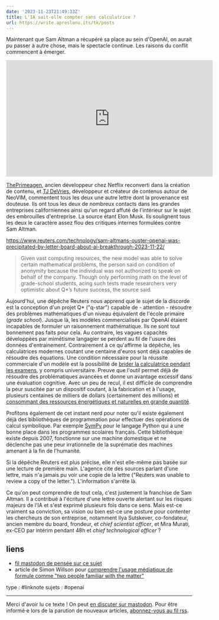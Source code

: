 ```yaml
---
date: '2023-11-23T21:49:33Z'
title: L'IA sait-elle compter sans calculatrice ?
url: https://write.apreslanu.its/tk/posts
---
```


Maintenant que Sam Altman a récupéré sa place au sein d'OpenAI, on aurait pu passer à autre chose, mais le spectacle continue. Les raisons du conflit commencent à émerger.

<iframe width="560" height="315" src="https://www.youtube.com/embed/L0t2xyJgTVc?si=5NsbtDeg9KSthprq" title="YouTube video player" frameborder="0" allow="accelerometer; autoplay; clipboard-write; encrypted-media; gyroscope; picture-in-picture; web-share" allowfullscreen></iframe>

[ThePrimeagen], ancien développeur chez Netflix reconverti dans la création de contenu, et [TJ DeVries], développeur et créateur de contenus autour de NeoVIM, commentent tous les deux une autre lettre dont la provenance est douteuse. Ils ont tous les deux de nombreux contacts dans les grandes entreprises californiennes ainsi qu'un regard affuté de l'intérieur sur le sujet des embrouilles d'entreprise. La source étant Elon Musk. Ils soulignent tous les deux le caractère assez flou des critiques internes formulées contre Sam Altman.

[ThePrimeagen]: https://twitch.tv/ThePrimeagen
[TJ DeVries]: https://www.youtube.com/@teej_dv

<!--more-->

https://www.reuters.com/technology/sam-altmans-ouster-openai-was-precipitated-by-letter-board-about-ai-breakthrough-2023-11-22/

> Given vast computing resources, the new model was able to solve certain mathematical problems, the person said on condition of anonymity because the individual was not authorized to speak on behalf of the company. Though only performing math on the level of grade-school students, acing such tests made researchers very optimistic about Q*’s future success, the source said.

Aujourd'hui, une dépêche Reuters nous apprend que le sujet de la discorde est la conception d'un projet Q* ("q-star") capable de - attention - résoudre des problèmes mathématiques d'un niveau équivalent de l'école primaire (*grade school*). Jusque là, les modèles commercialisés par OpenAI étaient incapables de formuler un raisonnement mathématique. Ils ne sont tout bonnement pas faits pour cela. Au contraire, les vagues capacités développées par mimétisme langagier se perdent au fil de l'usure des données d'entrainement. Contrairement à ce qu'affirme la dépêche, les calculatrices modernes coutant une centaine d'euros sont déjà capables de résoudre des équations. Une condition nécessaire pour la réussite commerciale d'un modèle est la possibilité de [brider la calculatrice pendant les examens][cas], y compris universitaire. Preuve que l'outil permet déjà de résoudre des problématiques avancées et donne un avantage excessif dans une évaluation cognitive. Avec un peu de recul, il est difficile de comprendre  la peur suscitée par un dispositif coutant, à la fabrication et à l'usage, plusieurs centaines de milliers de dollars (certainement des millions) et [consommant des ressources énergétiques et naturelles en grande quantité](a1).

[cas]: https://en.wikipedia.org/wiki/HP_Prime#Exam_Mode
[a1]: https://futurism.com/critics-microsoft-water-train-ai-drought

Profitons également de cet instant nerd pour noter qu'il existe également déjà des bibliothèques de programmation pour effectuer des opérations de calcul symbolique. Par exemple [SymPy] pour le langage Python qui a une bonne place dans les programmes scolaires français. Cette bibliothèque existe depuis 2007, fonctionne sur une machine domestique et ne déclenche pas une peur irrationnelle de la suprématie des machines amenant à la fin de l'humanité.

[SymPy]: https://github.com/sympy/sympy

Si la dépêche Reuters est plus précise, elle n'est elle-même pas basée sur une lecture de première main. L'agence cite des sources parlant d'une lettre, mais n'a jamais pu voir une copie de la lettre ("Reuters was unable to review a copy of the letter."). L'information s'arrête là.

Ce qu'on peut comprendre de tout cela, c'est justement la franchise de Sam Altman. Il a contribué à l'écriture d'une lettre ouverte alertant sur les risques majeurs de l'IA et s'est exprimé plusieurs fois dans ce sens. Mais est-ce vraiment sa conviction, sa vision ou bien est-ce une posture pour contenter les chercheurs de son entreprise, notamment Ilya Sutskever, co-fondateur, ancien membre du board, frondeur, et *chief scientist officer*, et Mira Murati, ex-CEO par intérim pendant 48h et *chief technological officer* ?


## liens

- [fil mastodon de pensée sur ce sujet](https://social.apreslanu.it/@tk/111459419951442641)
- article de Simon Willson pour [comprendre l'usage médiatique de formule comme "two people familiar with the matter"](https://simonwillison.net/2023/Nov/22/deciphering-clues/)

type : #linknote
sujets : #openai

---

Merci d'avoir lu ce texte ! On peut [en discuter sur mastodon](https://social.apreslanu.it/@tk). Pour être informé·e lors de la parution de nouveaux articles, [abonnez-vous au fil rss](https://write.apreslanu.it/tk/feed/).